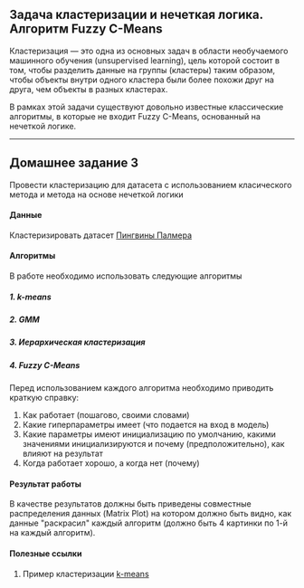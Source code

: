## Задача кластеризации и нечеткая логика. Алгоритм Fuzzy C-Means


Кластеризация — это одна из основных задач в области необучаемого машинного обучения (unsupervised learning), цель которой состоит в том, чтобы разделить данные на группы (кластеры) таким образом, чтобы объекты внутри одного кластера были более похожи друг на друга, чем объекты в разных кластерах.

В рамках этой задачи существуют довольно известные классические алгоритмы, в которые не входит Fuzzy C-Means, основанный на нечеткой логике.



---

## Домашнее задание 3

Провести кластеризацию для датасета с использованием класического метода и метода на основе нечеткой логики

#### Данные

Кластеризировать датасет [Пингвины Палмера](https://www.kaggle.com/code/pratik1120/penguin-dataset-eda-classification-and-clustering)

#### Алгоритмы

В работе необходимо использовать следующие алгоритмы

##### 1. k-means
##### 2. GMM
##### 3. Иерархическая кластеризация
##### 4. Fuzzy C-Means 

Перед использованием каждого алгоритма необходимо приводить краткую справку:

1. Как работает (пошагово, своими словами)
2. Какие гиперпараметры имеет (что подается на вход в модель)
3. Какие параметры имеют инициализацию по умолчанию, какими значениями инициализируются и почему (предположительно), как влияют на результат
4. Когда работает хорошо, а когда нет (почему)

#### Результат работы

В качестве результатов должны быть приведены совместные распределения данных (Matrix Plot) на котором должно быть видно, как данные "раскрасил" каждый алгоритм (должно быть 4 картинки по 1-й на каждый алгоритм).

#### Полезные ссылки 

1. Пример кластеризации [k-means](https://www.kaggle.com/code/prashant111/k-means-clustering-with-python)

